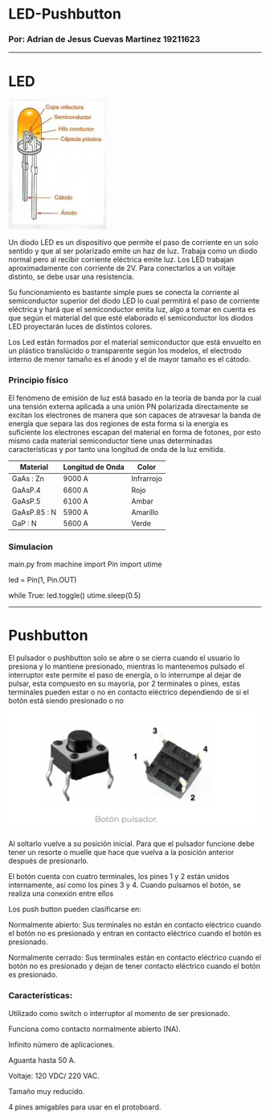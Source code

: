 # LED-Pushbutton
### Por: Adrian de Jesus Cuevas Martinez 19211623

------
# LED

![](Diodo.png)

Un diodo LED es un dispositivo que permite el paso de corriente en un solo sentido y que al ser polarizado
emite un haz de luz. Trabaja como un diodo normal pero al recibir corriente eléctrica emite luz. Los LED
trabajan aproximadamente con corriente de 2V. Para conectarlos a un voltaje distinto, se debe usar una
resistencia.

Su funcionamiento es bastante simple pues se conecta la corriente al semiconductor superior del diodo LED lo cual permitirá el paso de corriente eléctrica y hará que el semiconductor emita luz, algo a tomar en cuenta es que según el material del que esté elaborado el semiconductor los diodos LED proyectarán luces de distintos colores.

Los Led están formados por el material semiconductor que está envuelto en un plástico translúcido o transparente según los modelos, el electrodo interno de menor tamaño es el ánodo y el de mayor tamaño es el cátodo.

### Principio físico
El fenómeno de emisión de luz está basado en la teoría de banda por la cual una tensión externa aplicada a una unión PN polarizada directamente se excitan los electrones de manera que son capaces de atravesar la banda de energía que separa las dos regiones de esta forma si la energía es suficiente los electrones escapan del material en forma de fotones, por esto mismo cada material semiconductor tiene unas determinadas características y por tanto una longitud de onda de la luz emitida.

|  Material |  Longitud de Onda | Color  |   
|---|---|---|
| GaAs : Zn  | 9000 A  |  Infrarrojo |  
| GaAsP.4  |  6600 A | Rojo  |  
| GaAsP.5  | 6100 A | Ambar  |   
| GaAsP.85 : N  | 5900 A  | Amarillo  |  
| GaP : N  | 5600 A  | Verde  |  

### Simulacion

main.py
from machine import Pin
import utime

led = Pin(1, Pin.OUT)

while True:
     led.toggle()
     utime.sleep(0.5)




----
# Pushbutton

El pulsador o pushbutton solo se abre o se cierra cuando el usuario lo presiona y lo mantiene presionado, mientras lo mantenemos pulsado el interruptor este permite el  paso de energía, o lo interrumpe al dejar de pulsar, esta compuesto en su mayoría, por 2 terminales o pines, estas terminales pueden estar o no en contacto eléctrico dependiendo de si el botón está siendo presionado o no

![](Pushbotton.PNG)

Al soltarlo vuelve a su posición inicial.
Para que el pulsador funcione debe tener un resorte o muelle que hace que vuelva a la posición anterior después de presionarlo.

El botón cuenta con cuatro terminales, los pines 1 y 2 están unidos internamente, así como los pines 3 y 4. Cuando pulsamos el botón, se realiza una conexión entre ellos

Los push button pueden clasificarse en:

Normalmente abierto: Sus terminales no están en contacto eléctrico cuando el botón no es presionado y entran en contacto eléctrico cuando el botón es presionado.

Normalmente cerrado: Sus terminales están en contacto eléctrico cuando el botón no es presionado y dejan de tener contacto eléctrico cuando el botón es presionado.


### Características:

Utilizado como switch o interruptor al momento de ser presionado.

Funciona como contacto normalmente abierto (NA).

Infinito número de aplicaciones.

Aguanta hasta 50 A.

Voltaje: 120 VDC/ 220 VAC.

Tamaño muy reducido.

4 pines amigables para usar en el protoboard.


